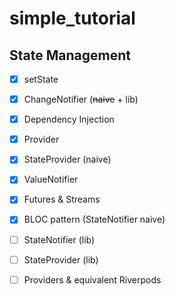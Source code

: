 # simple_tutorial

## State Management
- [x] setState
- [x] ChangeNotifier (~~naive~~ + lib)
- [x] Dependency Injection
- [x] Provider

- [x] StateProvider (naive)
- [x] ValueNotifier
- [x] Futures & Streams
- [x] BLOC pattern (StateNotifier naive)
- [ ] StateNotifier (lib)
- [ ] StateProvider (lib)
- [ ] Providers & equivalent Riverpods
